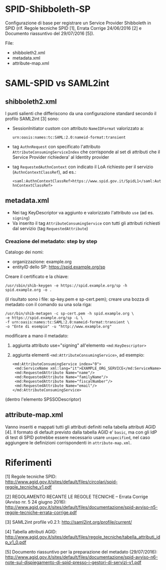 # SPID-Shibboleth-SP

Configurazione di base per registrare un Service Provider Shibboleth in SPID (rif. Regole tecniche SPID [1], Errata 
Corrige 24/06/2016 [2] e Documento riassuntivo del 29/07/2016 [5]).

File:
* shibboleth2.xml
* metadata.xml
* attribute-map.xml

# SAML-SPID vs SAML2int

## shibboleth2.xml

I punti salienti che differiscono da una configurazione standard secondo il profilo SAML2int [3] sono:
* SessionInitiator custom con attributo `NameIDFormat` valorizzato a:

  `urn:oasis:names:tc:SAML:2.0:nameid-format:transient`

* tag `AuthnRequest` con specificato l'attributo `AttributeConsumingServiceIndex` che corrisponde al set di attributi che il Service Provider richiedera' al Identity provider

* tag `RequestedAuthnContext` con indicato il LoA richiesto per il servizio (`AuthnContextClassRef`), ad es.:

  `<saml:AuthnContextClassRef>https://www.spid.gov.it/SpidL1</saml:AuthnContextClassRef>`

## metadata.xml

* Nei tag KeyDescriptor va aggiunto e valorizzato l'attributo `use` (ad es. `signing`)
* Va inserito il tag `AttributeConsumingService` con tutti gli attributi richiesti dal servizio (tag `RequestedAttribute`)

### Creazione del metadato: step by step

Catalogo dei nomi:
* organizzazione: example.org
* entityID dello SP: https://spid.example.org/sp

Creare il certificato e la chiave:

    /usr/sbin/shib-keygen -e https://spid.example.org/sp -h spid.example.org -o .
    
(il risultato sono i file: sp-key.pem e sp-cert.pem); creare una bozza di
metadato con il comando su una sola riga:

    /usr/bin/shib-metagen -c sp-cert.pem -h spid.example.org \
    -e https://spid.example.org/sp -L \
    -f urn:oasis:names:tc:SAML:2.0:nameid-format:transient \
    -o "Ente di esempio" -u "http://www.example.org"
    
modificare a mano il metadato:
    
1) aggiunta attributo use="signing" all'elemento `<md:KeyDescriptor>`
2) aggiunta elementi `<md:AttributeConsumingService>`, ad esempio:

       <md:AttributeConsumingService index="0">
        <md:ServiceName xml:lang="it">EXAMPLE_ORG_SERVICE</md:ServiceName>
        <md:RequestedAttribute Name="name"/>
        <md:RequestedAttribute Name="familyName"/>
        <md:RequestedAttribute Name="fiscalNumber"/>
        <md:RequestedAttribute Name="email"/>
       </md:AttributeConsumingService>

  (dentro l'elemento SPSSODescriptor)

## attribute-map.xml

Vanno inseriti e mappati tutti gli attributi definiti nella tabella attributi AGID [4]. Il formato di default previsto dalla tabella AGID e' `basic`, ma con gli IdP di test di SPID potrebbe essere necessario usare `unspecified`, nel caso aggiungere le definizioni corrispondenti in `attribute-map.xml`.
 
# Riferimenti
[1] Regole tecniche SPID: http://www.agid.gov.it/sites/default/files/circolari/spid-regole_tecniche_v1.pdf

[2] REGOLAMENTO RECANTE LE REGOLE TECNICHE – Errata Corrige (Avviso nr. 5 24 giugno 2016): http://www.agid.gov.it/sites/default/files/documentazione/spid-avviso-n5-regole-tecniche-errata-corrige.pdf

[3] SAML2int profile v0.2.1: http://saml2int.org/profile/current/

[4] Tabella attributi AGID: http://www.agid.gov.it/sites/default/files/regole_tecniche/tabella_attributi_idp_v1_0.pdf

[5] Documento riassuntivo per la preparazione del metadato (29/07/2016): http://www.agid.gov.it/sites/default/files/documentazione/spid-avviso-n6-note-sul-dispiegamento-di-spid-presso-i-gestori-di-servizi-v1.pdf